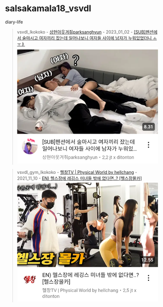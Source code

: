 # salsakamala18_vsvdl
diary-life
> vsvdl_lkokoko - [상현아웃겨줘parksanghyun](https://m.youtube.com/@Parksanghyun) - 2023_01_02 - [[SUB]펜션에서 술마시고 여자끼리 잤는데 일어나보니 여자들 사이에 남자가 누워있었더니 ㅗㅜㅑ](https://youtu.be/g8tiyPv_nxQ) <img src="media/g8tiyPv_nxQ/Screenshot_2024-11-15-15-16-25-78.png">


> vsvdl_gym_lkokoko - [헬창TV | Physical World by hellchang](https://m.youtube.com/@%ED%97%AC%EC%B0%BDTV) - 2021_11_10 - [EN) 헬스장에 레깅스 미녀들 밖에 없다면..? [헬스장몰카]](https://youtu.be/kWOp1sJnatA) <img src="media/kWOp1sJnatA/Screenshot_2024-11-15-15-22-56-45.png">
